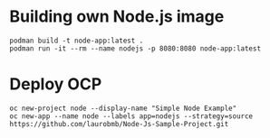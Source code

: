 # Building own Node.js image

	podman build -t node-app:latest .
	podman run -it --rm --name nodejs -p 8080:8080 node-app:latest

# Deploy OCP
	oc new-project node --display-name "Simple Node Example"	
	oc new-app --name node --labels app=nodejs --strategy=source https://github.com/laurobmb/Node-Js-Sample-Project.git
